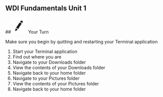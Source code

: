 **WDI Fundamentals Unit 1**
---

##![Your Turn](../assets/exercise.png) Your Turn

Make sure you begin by quitting and restarting your Terminal application

1. Start your Terminal application
2. Find out where you are
3. Navigate to your Downloads folder
4. View the contents of your Downloads folder
5. Navigate back to your home folder
6. Navigate to your Pictures folder
7. View the contents of your Pictures folder
8. Navigate back to your home folder